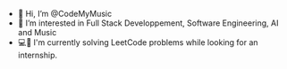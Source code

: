 - 👋 Hi, I’m @CodeMyMusic
- 👀 I’m interested in Full Stack Developpement, Software Engineering, AI and Music
- 💻🎯 I'm currently solving LeetCode problems while looking for an internship.

<!---
CodeMyMusic/CodeMyMusic is a ✨ special ✨ repository because its `README.md` (this file) appears on your GitHub profile.
You can click the Preview link to take a look at your changes.
--->
